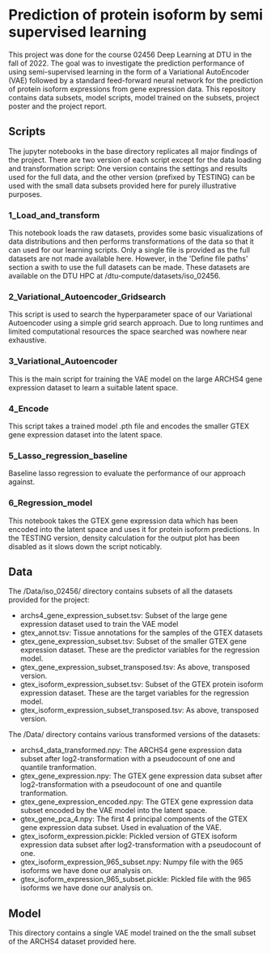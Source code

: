 # Prediction of protein isoform by semi supervised learning
This project was done for the course 02456 Deep Learning at DTU in the fall of 2022. The goal was to investigate the prediction performance of using semi-supervised learning in the form of a Variational AutoEncoder (VAE) followed by a standard feed-forward neural network for the prediction of protein isoform expressions from gene expression data.
This repository contains data subsets, model scripts, model trained on the subsets, project poster and the project report.


## Scripts
The jupyter notebooks in the base directory replicates all major findings of the project. There are two version of each script except for the data loading and transformation script: One version contains the settings and results used for the full data, and the other version (prefixed by TESTING) can be used with the small data subsets provided here for purely illustrative purposes.

### 1_Load_and_transform
This notebook loads the raw datasets, provides some basic visualizations of data distributions and then performs transformations of the data so that it can used for our learning scripts. Only a single file is provided as the full datasets are not made available here. However, in the 'Define file paths' section a swith to use the full datasets can be made. These datasets are available on the DTU HPC at /dtu-compute/datasets/iso_02456.

### 2_Variational_Autoencoder_Gridsearch
This script is used to search the hyperparameter space of our Variational Autoencoder using a simple grid search approach. Due to long runtimes and limited computational resources the space searched was nowhere near exhaustive.

### 3_Variational_Autoencoder
This is the main script for training the VAE model on the large ARCHS4 gene expression dataset to learn a suitable latent space. 

### 4_Encode
This script takes a trained model .pth file and encodes the smaller GTEX gene expression dataset into the latent space.

### 5_Lasso_regression_baseline
Baseline lasso regression to evaluate the performance of our approach against.

### 6_Regression_model
This notebook takes the GTEX gene expression data which has been encoded into the latent space and uses it for protein isoform predictions. In the TESTING version, density calculation for the output plot has been disabled as it slows down the script noticably. 

## Data
The /Data/iso_02456/ directory contains subsets of all the datasets provided for the project:
- archs4_gene_expression_subset.tsv: Subset of the large gene expression dataset used to train the VAE model
- gtex_annot.tsv: Tissue annotations for the samples of the GTEX datasets
- gtex_gene_expression_subset.tsv: Subset of the smaller GTEX gene expression dataset. These are the predictor variables for the regression model.
- gtex_gene_expression_subset_transposed.tsv: As above, transposed version.
- gtex_isoform_expression_subset.tsv: Subset of the GTEX protein isoform expression dataset. These are the target variables for the regression model.
- gtex_isoform_expression_subset_transposed.tsv: As above, transposed version.

The /Data/ directory contains various transformed versions of the datasets:
- archs4_data_transformed.npy: The ARCHS4 gene expression data subset after log2-transformation with a pseudocount of one and quantile tranformation.
- gtex_gene_expression.npy: The GTEX gene expression data subset after log2-transformation with a pseudocount of one and quantile tranformation.
- gtex_gene_expression_encoded.npy: The GTEX gene expression data subset encoded by the VAE model into the latent space.
- gtex_gene_pca_4.npy: The first 4 principal components of the GTEX gene expression data subset. Used in evaluation of the VAE.
- gtex_isoform_expression.pickle: Pickled version of GTEX isoform expression data subset after log2-transformation with a pseudocount of one.
- gtex_isoform_expression_965_subset.npy: Numpy file with the 965 isoforms we have done our analysis on.
- gtex_isoform_expression_965_subset.pickle: Pickled file with the 965 isoforms we have done our analysis on.

## Model
This directory contains a single VAE model trained on the the small subset of the ARCHS4 dataset provided here.

